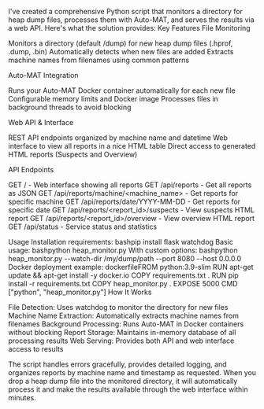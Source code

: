 I've created a comprehensive Python script that monitors a directory for heap dump files, processes them with Auto-MAT, and serves the results via a web API. Here's what the solution provides:
Key Features
File Monitoring

Monitors a directory (default /dump) for new heap dump files (.hprof, .dump, .bin)
Automatically detects when new files are added
Extracts machine names from filenames using common patterns

Auto-MAT Integration

Runs your Auto-MAT Docker container automatically for each new file
Configurable memory limits and Docker image
Processes files in background threads to avoid blocking

Web API & Interface

REST API endpoints organized by machine name and datetime
Web interface to view all reports in a nice HTML table
Direct access to generated HTML reports (Suspects and Overview)

API Endpoints

GET / - Web interface showing all reports
GET /api/reports - Get all reports as JSON
GET /api/reports/machine/<machine_name> - Get reports for specific machine
GET /api/reports/date/YYYY-MM-DD - Get reports for specific date
GET /api/reports/<report_id>/suspects - View suspects HTML report
GET /api/reports/<report_id>/overview - View overview HTML report
GET /api/status - Service status and statistics

Usage
Installation requirements:
bashpip install flask watchdog
Basic usage:
bashpython heap_monitor.py
With custom options:
bashpython heap_monitor.py --watch-dir /my/dump/path --port 8080 --host 0.0.0.0
Docker deployment example:
dockerfileFROM python:3.9-slim
RUN apt-get update && apt-get install -y docker.io
COPY requirements.txt .
RUN pip install -r requirements.txt
COPY heap_monitor.py .
EXPOSE 5000
CMD ["python", "heap_monitor.py"]
How It Works

File Detection: Uses watchdog to monitor the directory for new files
Machine Name Extraction: Automatically extracts machine names from filenames
Background Processing: Runs Auto-MAT in Docker containers without blocking
Report Storage: Maintains in-memory database of all processing results
Web Serving: Provides both API and web interface access to results

The script handles errors gracefully, provides detailed logging, and organizes reports by machine name and timestamp as requested. When you drop a heap dump file into the monitored directory, it will automatically process it and make the results available through the web interface within minutes.
